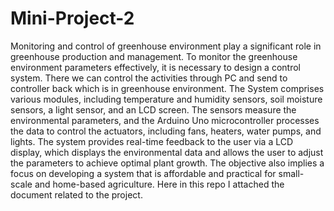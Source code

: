 # Mini-Project-2

Monitoring and control of greenhouse environment play a significant role in greenhouse production and 
management. To monitor the greenhouse environment parameters effectively, it is necessary to design 
a control system. There we can control the activities through PC and send to controller back which is in 
greenhouse environment. The System comprises various modules, including temperature and humidity 
sensors, soil moisture sensors, a light sensor, and an LCD screen. The sensors measure the 
environmental parameters, and the Arduino Uno microcontroller processes the data to control the 
actuators, including fans, heaters, water pumps, and lights. The system provides real-time feedback to 
the user via a LCD display, which displays the environmental data and allows the user to adjust the 
parameters to achieve optimal plant growth. The objective also implies a focus on developing a system 
that is affordable and practical for small-scale and home-based agriculture.
Here in this repo I attached the document related to the project.
